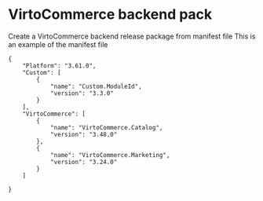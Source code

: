 # VirtoCommerce backend pack
Create a VirtoCommerce backend release package from manifest file
This is an example of the manifest file
```code
{
    "Platform": "3.61.0",
    "Custom": [
        {
            "name": "Custom.ModuleId",
            "version": "3.3.0"
        }
    ],
    "VirtoCommerce": [
        {
            "name": "VirtoCommerce.Catalog",
            "version": "3.48.0"
        },
        {
            "name": "VirtoCommerce.Marketing",
            "version": "3.24.0"
        }
    ]

}
```